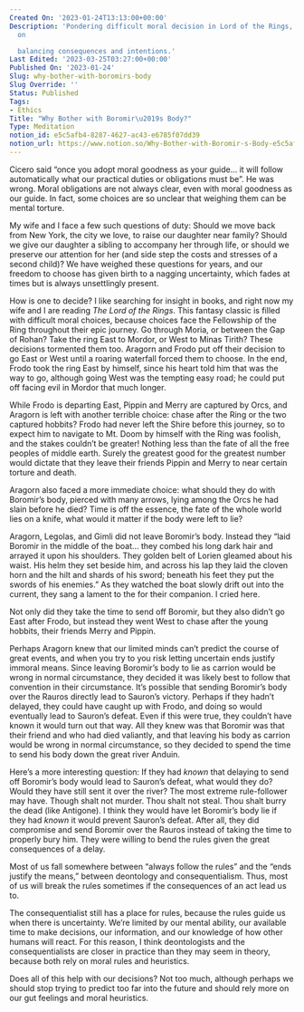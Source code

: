 ```yaml
---
Created On: '2023-01-24T13:13:00+00:00'
Description: 'Pondering difficult moral decision in Lord of the Rings, and thoughts
  on

  balancing consequences and intentions.'
Last Edited: '2023-03-25T03:27:00+00:00'
Published On: '2023-01-24'
Slug: why-bother-with-boromirs-body
Slug Override: ''
Status: Published
Tags:
- Ethics
Title: "Why Bother with Boromir\u2019s Body?"
Type: Meditation
notion_id: e5c5afb4-8287-4627-ac43-e6785f07dd39
notion_url: https://www.notion.so/Why-Bother-with-Boromir-s-Body-e5c5afb482874627ac43e6785f07dd39
---
```

<p>Cicero said “once you adopt moral goodness as your guide… it will follow automatically what our practical duties or obligations must be”. He was wrong. Moral obligations are not always clear, even with moral goodness as our guide. In fact, some choices are so unclear that weighing them can be mental torture.</p>
<p>My wife and I face a few such questions of duty: Should we move back from New York, the city we love, to raise our daughter near family? Should we give our daughter a sibling to accompany her through life, or should we preserve our attention for her (and side step the costs and stresses of a second child)? We have weighed these questions for years, and our freedom to choose has given birth to a nagging uncertainty, which fades at times but is always unsettlingly present.</p>
<p>How is one to decide? I like searching for insight in books, and right now my wife and I are reading <em>The Lord of the Rings</em>. This fantasy classic is filled with difficult moral choices, because choices face the Fellowship of the Ring throughout their epic journey. Go through Moria, or between the Gap of Rohan? Take the ring East to Mordor, or West to Minas Tirith? These decisions tormented them too. Aragorn and Frodo put off their decision to go East or West until a roaring waterfall forced them to choose. In the end, Frodo took the ring East by himself, since his heart told him that was the way to go, although going West was the tempting easy road; he could put off facing evil in Mordor that much longer.</p>
<p>While Frodo is departing East, Pippin and Merry are captured by Orcs, and Aragorn is left with another terrible choice: chase after the Ring or the two captured hobbits? Frodo had never left the Shire before this journey, so to expect him to navigate to Mt. Doom by himself with the Ring was foolish, and the stakes couldn’t be greater! Nothing less than the fate of all the free peoples of middle earth. Surely the greatest good for the greatest number would dictate that they leave their friends Pippin and Merry to near certain torture and death.</p>
<p>Aragorn also faced a more immediate choice: what should they do with Boromir’s body, pierced with many arrows, lying among the Orcs he had slain before he died? Time is off the essence, the fate of the whole world lies on a knife, what would it matter if the body were left to lie?</p>
<p>Aragorn, Legolas, and Gimli did not leave Boromir’s body. Instead they “laid Boromir in the middle of the boat… they combed his long dark hair and arrayed it upon his shoulders. They golden belt of Lorien gleamed about his waist. His helm they set beside him, and across his lap they laid the cloven horn and the hilt and shards of his sword; beneath his feet they put the swords of his enemies.” As they watched the boat slowly drift out into the current, they sang a lament to the for their companion. I cried here.</p>
<p>Not only did they take the time to send off Boromir, but they also didn’t go East after Frodo, but instead they went West to chase after the young hobbits, their friends Merry and Pippin.</p>
<p>Perhaps Aragorn knew that our limited minds can’t predict the course of great events, and when you try to you risk letting uncertain ends justify immoral means. Since leaving Boromir’s body to lie as carrion would be wrong in normal circumstance, they decided it was likely best to follow that convention in their circumstance. It’s possible that sending Boromir’s body over the Rauros directly lead to Sauron’s victory. Perhaps if they hadn’t delayed, they could have caught up with Frodo, and doing so would eventually lead to Sauron’s defeat. Even if this were true, they couldn’t have known it would turn out that way. All they knew was that Boromir was that their friend and who had died valiantly, and that leaving his body as carrion would be wrong in normal circumstance, so they decided to spend the time to send his body down the great river Anduin.</p>
<p>Here’s a more interesting question: If they had <em>known</em> that delaying to send off Boromir’s body would lead to Sauron’s defeat, what would they do? Would they have still sent it over the river? The most extreme rule-follower may have. Though shalt not murder. Thou shalt not steal. Thou shalt burry the dead (like Antigone). I think they would have let Boromir’s body lie if they had <em>known</em> it would prevent Sauron’s defeat. After all, they did compromise and send Boromir over the Rauros instead of taking the time to properly bury him. They were willing to bend the rules given the great consequences of a delay.</p>
<p>Most of us fall somewhere between “always follow the rules” and the “ends justify the means,”  between deontology and consequentialism. Thus, most of us will break the rules sometimes if the consequences of an act lead us to.</p>
<p>The consequentialist still has a place for rules, because the rules guide us when there is uncertainty. We’re limited by our mental ability, our available time to make decisions, our information, and our knowledge of how other humans will react. For this reason, I think deontologists and the consequentialists are closer in practice than they may seem in theory, because both rely on moral rules and heuristics.</p>
<p>Does all of this help with our decisions? Not too much, although perhaps we should stop trying to predict too far into the future and should rely more on our gut feelings and moral heuristics.</p>
